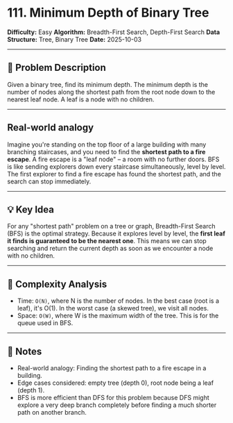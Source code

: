 # 111. Minimum Depth of Binary Tree

**Difficulty:** Easy
**Algorithm:** Breadth-First Search, Depth-First Search
**Data Structure:** Tree, Binary Tree
**Date:** 2025-10-03

---

## 📝 Problem Description
Given a binary tree, find its minimum depth. The minimum depth is the number of nodes along the shortest path from the root node down to the nearest leaf node. A leaf is a node with no children.

---

## Real-world analogy
Imagine you're standing on the top floor of a large building with many branching staircases, and you need to find the **shortest path to a fire escape**. A fire escape is a "leaf node" – a room with no further doors. BFS is like sending explorers down every staircase simultaneously, level by level. The first explorer to find a fire escape has found the shortest path, and the search can stop immediately.

---

## 💡 Key Idea
For any "shortest path" problem on a tree or graph, Breadth-First Search (BFS) is the optimal strategy. Because it explores level by level, the **first leaf it finds is guaranteed to be the nearest one**. This means we can stop searching and return the current depth as soon as we encounter a node with no children.

---

## 🧮 Complexity Analysis
- Time: `O(N)`, where N is the number of nodes. In the best case (root is a leaf), it's O(1). In the worst case (a skewed tree), we visit all nodes.
- Space: `O(W)`, where W is the maximum width of the tree. This is for the queue used in BFS.

---

## 📖 Notes
- Real-world analogy: Finding the shortest path to a fire escape in a building.
- Edge cases considered: empty tree (depth 0), root node being a leaf (depth 1).
- BFS is more efficient than DFS for this problem because DFS might explore a very deep branch completely before finding a much shorter path on another branch.

